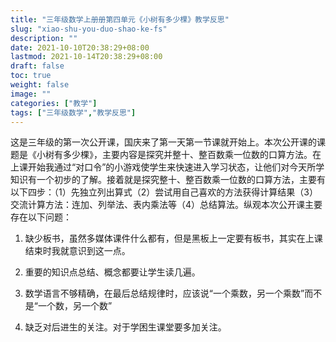 ```yaml
---
title: "三年级数学上册册第四单元《小树有多少棵》教学反思"
slug: "xiao-shu-you-duo-shao-ke-fs"
description: ""
date: 2021-10-10T20:38:29+08:00
lastmod: 2021-10-14T20:38:29+08:00
draft: false
toc: true
weight: false
image: ""
categories: ["教学"]
tags: ["三年级数学","教学反思"]
---
```


这是三年级的第一次公开课，国庆来了第一天第一节课就开始上。本次公开课的课题是《小树有多少棵》，主要内容是探究并整十、整百数乘一位数的口算方法。在上课开始我通过“对口令”的小游戏使学生来快速进入学习状态，让他们对今天所学知识有一个初步的了解。接着就是探究整十、整百数乘一位数的口算方法，主要有以下四步：（1）先独立列出算式（2）尝试用自己喜欢的方法获得计算结果（3）交流计算方法：连加、列举法、表内乘法等（4）总结算法。纵观本次公开课主要存在以下问题：

1. 缺少板书，虽然多媒体课件什么都有，但是黑板上一定要有板书，其实在上课结束时我就意识到这一点。

2. 重要的知识点总结、概念都要让学生读几遍。

3. 数学语言不够精确，在最后总结规律时，应该说“一个乘数，另一个乘数”而不是“一个数，另一个数”

4. 缺乏对后进生的关注。对于学困生课堂要多加关注。
